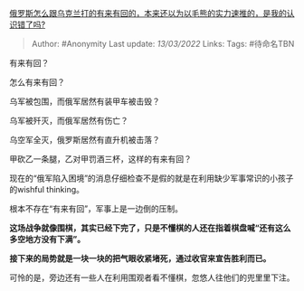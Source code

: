 [俄罗斯怎么跟乌克兰打的有来有回的，本来还以为以毛熊的实力速推的，是我的认识错了吗?](https://www.zhihu.com/question/518934925/answer/2376700158)

> Author: #Anonymity
> Last update: *13/03/2022*
> Links:
> Tags: #待命名TBN

有来有回？

怎么有来有回？

乌军被包围，而俄军居然有装甲车被击毁？

乌军被歼灭，而俄军居然有伤亡？

乌空军全灭，俄罗斯居然有直升机被击落？

甲砍乙一条腿，乙对甲罚酒三杯，这样的有来有回？

现在的“俄军陷入困境”的消息仔细检查不是假的就是在利用缺少军事常识的小孩子的wishful thinking。

根本不存在“有来有回”，军事上是一边倒的压制。

**这场战争就像围棋，其实已经下完了，只是不懂棋的人还在指着棋盘喊“还有这么多空地方没有下满”。**

**接下来的局势就是一块一块的把气眼收紧堵死，通过收官来宣告胜利而已。**

可怜的是，旁边还有一些人在利用围观者看不懂棋，忽悠人往他们的兜里里下注。
